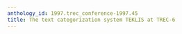```yaml
---
anthology_id: 1997.trec_conference-1997.45
title: The text categorization system TEKLIS at TREC-6
---
```

